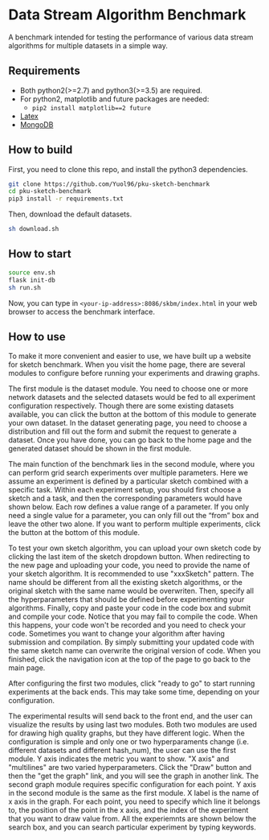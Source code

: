 # Data Stream Algorithm Benchmark
A benchmark intended for testing the performance of various data stream algorithms for multiple datasets in a simple way.

## Requirements

- Both python2(>=2.7) and python3(>=3.5) are required.
- For python2, matplotlib and future packages are needed:
	- `pip2 install matplotlib==2 future`
- [Latex](https://www.latex-project.org/get/) 
- [MongoDB](https://www.mongodb.com/download-center/community) 

## How to build

First, you need to clone this repo, and install the python3 dependencies.
```bash
git clone https://github.com/Yuol96/pku-sketch-benchmark
cd pku-sketch-benchmark
pip3 install -r requirements.txt
```
Then, download the default datasets.
```bash
sh download.sh
```

## How to start

```bash
source env.sh
flask init-db
sh run.sh
```

Now, you can type in `<your-ip-address>:8086/skbm/index.html` in your web browser to access the benchmark interface.

## How to use

To make it more convenient and easier to use, we have built up a website for sketch benchmark. When you visit the home page, there are several modules to configure before running your experiments and drawing graphs.

The first module is the dataset module. You need to choose one or more network datasets and the selected datasets would be fed to all experiment configuration respectively. Though there are some existing datasets available, you can click the button at the bottom of this module to generate your own dataset. In the dataset generating page, you need to choose a distribution and fill out the form and submit the request to generate a dataset. Once you have done, you can go back to the home page and the generated dataset should be shown in the first module. 

The main function of the benchmark lies in the second module, where you can perform grid search experiments over multiple parameters. Here we assume an experiment is defined by a particular sketch combined with a specific task. Within each experiment setup, you should first choose a sketch and a task, and then the corresponding parameters would have shown below. Each row defines a value range of a parameter. If you only need a single value for a parameter, you can only fill out the “from” box and leave the other two alone. If you want to perform multiple experiments, click the button at the bottom of this module. 

To test your own sketch algorithm, you can upload your own sketch code by clicking the last item of the sketch dropdown button. When redirecting to the new page and uploading your code, you need to provide the name of your sketch algorithm. It is recommended to use "xxxSketch" pattern. The name should be different from all the existing sketch algorithms, or the original sketch with the same name would be overwriten. Then, specify all the hyperparameters that should be defined before experimenting your algorithms. Finally, copy and paste your code in the code box and submit and compile your code. Notice that you may fail to compile the code. When this happens, your code won't be recorded and you need to check your code. Sometimes you want to change your algorithm after having submission and compilation. By simply submitting your updated code with the same sketch name can overwrite the original version of code. When you finished, click the navigation icon at the top of the page to go back to the main page.

After configuring the first two modules, click "ready to go" to start running experiments at the back ends. This may take some time, depending on your configuration. 

The experimental results will send back to the front end, and the user can visualize the results by using last two modules. Both two modules are used for drawing high quality graphs, but they have different logic. When the configuration is simple and only one or two hyperparaments change (i.e. different datasets and different hash_num), the user can use the first module. Y axis indicates the metric you want to show. "X axis" and "multilines" are two varied hyperparameters. Click the "Draw" button and then the "get the graph" link, and you will see the graph in another link. The second graph module requires specific configuration for each point. Y axis in the second module is the same as the first module. X label is the name of x axis in the graph. For each point, you need to specify which line it belongs to, the position of the point in the x axis, and the index of the experiment that you want to draw value from. All the experiemnts are shown below the search box, and you can search particular experiment by typing keywords. 






